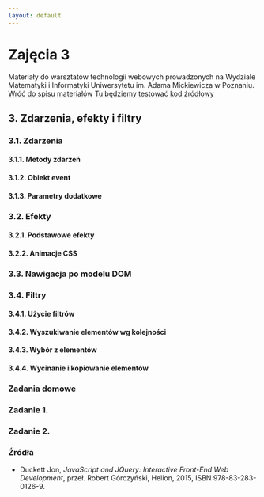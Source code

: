 ```yaml
---
layout: default
---
```

<div class="inner">
	<h1 id="main1">Zajęcia 3</h1>
    <div id="main2" class="h2">Materiały do&nbsp;warsztatów technologii webowych prowadzonych na Wydziale Matematyki i&nbsp;Informatyki Uniwersytetu im. Adama Mickiewicza w Poznaniu.</div>
	<a href="../../index.html" class="button-v button-module">Wróć do&nbsp;spisu materiałów</a>
  <a href="https://jsfiddle.net/" target="blank" class="button-v button-module">Tu będziemy testować kod&nbsp;źródłowy</a>
	<div style="clear: both;"></div>
</div>


## 3. Zdarzenia, efekty i filtry

### 3.1. Zdarzenia

#### 3.1.1. Metody zdarzeń



#### 3.1.2. Obiekt event



#### 3.1.3. Parametry dodatkowe



### 3.2. Efekty

#### 3.2.1. Podstawowe efekty



#### 3.2.2. Animacje CSS


### 3.3. Nawigacja po modelu DOM


### 3.4. Filtry

#### 3.4.1. Użycie filtrów



#### 3.4.2. Wyszukiwanie elementów wg kolejności



#### 3.4.3. Wybór z elementów


#### 3.4.4. Wycinanie i kopiowanie elementów

### Zadania domowe

### Zadanie 1.



### Zadanie 2.



### Źródła

* Duckett Jon, _JavaScript and JQuery: Interactive Front-End Web Development_, przeł. Robert Górczyński, Helion, 2015, ISBN 978-83-283-0126-9.